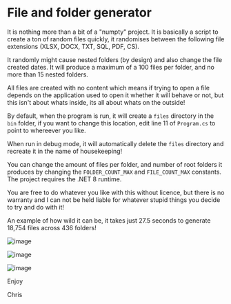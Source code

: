# File and folder generator

It is nothing more than a bit of a "numpty" project. It is basically a script to create a ton of random files quickly, it randomises between the following file extensions (XLSX, DOCX, TXT, SQL, PDF, CS).

It randomly might cause nested folders (by design) and also change the file created dates. It will produce a maximum of a 100 files per folder, and no more than 15 nested folders.

All files are created with no content which means if trying to open a file depends on the application used to open it whether it will behave or not, but this isn't about whats inside, its all about whats on the outside!

By default, when the program is run, it will create a `files` directory in the `bin` folder, if you want to change this location, edit line 11 of `Program.cs` to point to whereever you like.

When run in debug mode, it will automatically delete the `files` directory and recreate it in the name of housekeeping!

You can change the amount of files per folder, and number of root folders it produces by changing the `FOLDER_COUNT_MAX` and `FILE_COUNT_MAX` constants.
The project requires the .NET 8 runtime.

You are free to do whatever you like with this without licence, but there is no warranty and I can not be held liable for whatever stupid things you decide to try and do with it!

An example of how wild it can be, it takes just 27.5 seconds to generate 18,754 files across 436 folders!


![image](https://github.com/cmjchrisjones/FileAndFolderAutoGenerator/assets/3969086/24f07767-dfb3-4caa-97b5-5eed8ae59677)


![image](https://github.com/cmjchrisjones/FileAndFolderAutoGenerator/assets/3969086/f3ae8d44-3b01-475f-9d4f-0dbf41d2d2ec)


![image](https://github.com/cmjchrisjones/FileAndFolderAutoGenerator/assets/3969086/820b1705-65f2-448c-bcf5-d5cf50baa647)

Enjoy 

Chris